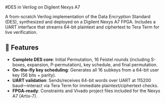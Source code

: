#DES in Verilog on Digilent Nexys A7

A from-scratch Verilog implementation of the Data Encryption Standard (DES), synthesized and deployed on a Digilent Nexys A7 FPGA. Includes a UART interface that streams 64-bit plaintext and ciphertext to Tera Term for live verification.

## 🚀 Features
- **Complete DES core**: Initial Permutation, 16 Feistel rounds (including S-boxes, expansion, P-permutation), key schedule, and final permutation.
- **On-the-fly key scheduling**: Generates all 16 subkeys from a 64-bit user key (56 bits + parity).
- **UART validation**: Sends/receives 64-bit words over UART at 115200 baud—interact via Tera Term for immediate plaintext/ciphertext checks.
- **FPGA-ready**: Constraints and Vivado project files included for the Nexys A7 (Artix-7).
